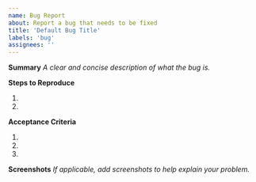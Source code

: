 ```yaml
---
name: Bug Report
about: Report a bug that needs to be fixed
title: 'Default Bug Title'
labels: 'bug'
assignees: ''
---
```


**Summary**
_A clear and concise description of what the bug is._

**Steps to Reproduce**

1.
2.

**Acceptance Criteria**

1.
2.
3.

**Screenshots**
_If applicable, add screenshots to help explain your problem._
